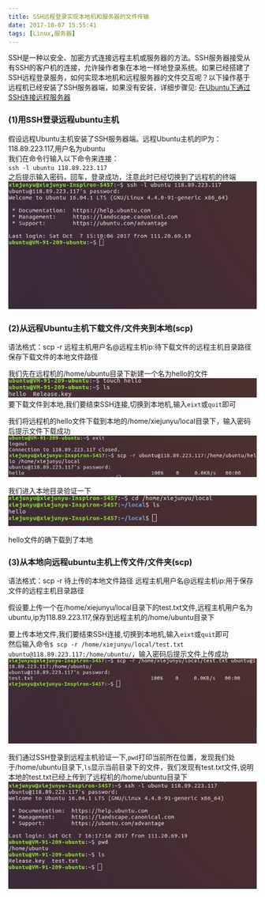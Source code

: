 ```yaml
---
title: SSH远程登录实现本地机和服务器的文件传输
date: 2017-10-07 15:55:41
tags: [Linux,服务器]
---
```

SSH是一种以安全、加密方式连接远程主机或服务器的方法。SSH服务器接受从有SSH的客户机的连接，允许操作者象在本地一样地登录系统。如果已经搭建了SSH远程登录服务，如何实现本地机和远程服务器的文件交互呢？以下操作基于远程机已经安装了SSH服务器端，如果没有安装，详细步骤见:  [在Ubuntu下通过SSH连接远程服务器](http://habitdiary.cn/2017/10/07/%E5%9C%A8Ubuntu%E4%B8%8B%E9%80%9A%E8%BF%87SSH%E8%BF%9E%E6%8E%A5%E8%BF%9C%E7%A8%8B%E6%9C%8D%E5%8A%A1%E5%99%A8/#more)  
### (1)用SSH登录远程ubuntu主机
假设远程Ubuntu主机安装了SSH服务器端。远程Ubuntu主机的IP为：118.89.223.117,用户名为ubuntu  
我们在命令行输入以下命令来连接：  
`ssh -l ubuntu 118.89.223.117`    
之后提示输入密码，回车，登录成功，注意此时已经切换到了远程机的终端
![fail](SSH远程登录实现本地机和服务器的文件传输/1.png)  
### (2)从远程Ubuntu主机下载文件/文件夹到本地(scp)  
语法格式：scp -r 远程主机用户名@远程主机ip:待下载文件的远程主机目录路径 保存下载文件的本地文件路径  

我们先在远程机的/home/ubuntu目录下新建一个名为hello的文件  
![fail](SSH远程登录实现本地机和服务器的文件传输/4.png)  
要下载文件到本地,我们要结束SSH连接,切换到本地机,输入`eixt`或`quit`即可  

我们将远程机的hello文件下载到本地的/home/xiejunyu/local目录下，输入密码后提示文件下载成功  
![fail](SSH远程登录实现本地机和服务器的文件传输/5.png)  

我们进入本地目录验证一下  
![fail](SSH远程登录实现本地机和服务器的文件传输/6.png)  

hello文件的确下载到了本地
### (3)从本地向远程ubuntu主机上传文件/文件夹(scp)  
语法格式：scp -r 待上传的本地文件路径 远程主机用户名@远程主机ip:用于保存文件的远程主机目录路径  

假设要上传一个在/home/xiejunyu/local目录下的test.txt文件,远程主机用户名为ubuntu,ip为118.89.223.117,保存到远程主机的/home/ubuntu目录下  

要上传本地文件,我们要结束SSH连接,切换到本地机,输入`eixt`或`quit`即可  
然后输入命令`$ scp -r /home/xiejunyu/local/test.txt ubuntu@118.89.223.117:/home/ubuntu/`，输入密码后提示文件上传成功  
![fail](SSH远程登录实现本地机和服务器的文件传输/2.png)  

我们通过SSH登录到远程主机验证一下,`pwd`打印当前所在位置，发现我们处于/home/ubuntu目录下,`ls`显示当前目录下的文件，我们发现有test.txt文件,说明本地的test.txt已经上传到了远程机的/home/ubuntu目录下  
![fail](SSH远程登录实现本地机和服务器的文件传输/3.png)  

